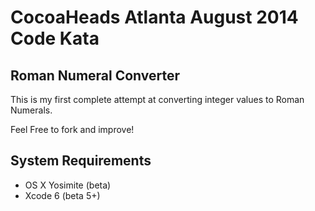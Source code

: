 CocoaHeads Atlanta August 2014 Code Kata
========================================

Roman Numeral Converter
------------------------

This is my first complete attempt at converting integer values to Roman Numerals.

Feel Free to fork and improve!

System Requirements
-------------------

* OS X Yosimite (beta)
* Xcode 6 (beta 5+)
